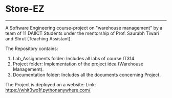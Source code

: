 # **Store-EZ**
---



A Software Engineering course-project on "warehouse management" by a team of 11 DAIICT Students under the mentorship of Prof. Saurabh Tiwari and Shrut (Teaching Assistant).

The Repository contains:
1. Lab_Assignments folder: Includes all labs of course IT314.
2. Project folder: Implementation of the project idea (Warehouse Management).
3. Documentation folder: Includes all the documents concerning Project.

The Project is deployed on a website:
Link: https://whit3wo1f.pythonanywhere.com/